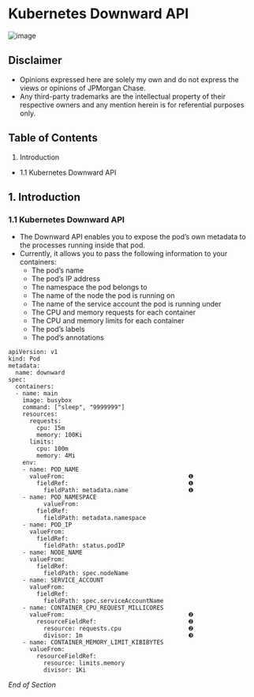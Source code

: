 # Kubernetes Downward API 

![image](https://user-images.githubusercontent.com/18049790/43352583-0b37edda-9269-11e8-9695-1e8de81acb76.png)

## Disclaimer
* Opinions expressed here are solely my own and do not express the views or opinions of JPMorgan Chase.
* Any third-party trademarks are the intellectual property of their respective owners and any mention herein is for referential purposes only. 

## Table of Contents

1. Introduction
* 1.1 Kubernetes Downward API

## 1. Introduction

### 1.1 Kubernetes Downward API
* The Downward API enables you to expose the pod’s own metadata to the processes running inside that pod. 
* Currently, it allows you to pass the following information to your containers:
  * The pod’s name
  * The pod’s IP address
  * The namespace the pod belongs to
  * The name of the node the pod is running on
  * The name of the service account the pod is running under
  * The CPU and memory requests for each container
  * The CPU and memory limits for each container
  * The pod’s labels
  * The pod’s annotations

```
apiVersion: v1
kind: Pod
metadata:
  name: downward
spec:
  containers:
  - name: main
    image: busybox
    command: ["sleep", "9999999"]
    resources:
      requests:
        cpu: 15m
        memory: 100Ki
      limits:
        cpu: 100m
        memory: 4Mi
    env:
    - name: POD_NAME
      valueFrom:                                   ❶
        fieldRef:                                  ❶
          fieldPath: metadata.name                 ❶
    - name: POD_NAMESPACE
          valueFrom:
        fieldRef:
          fieldPath: metadata.namespace
    - name: POD_IP
      valueFrom:
        fieldRef:
          fieldPath: status.podIP
    - name: NODE_NAME
      valueFrom:
        fieldRef:
          fieldPath: spec.nodeName
    - name: SERVICE_ACCOUNT
      valueFrom:
        fieldRef:
          fieldPath: spec.serviceAccountName
    - name: CONTAINER_CPU_REQUEST_MILLICORES
      valueFrom:                                   ❷
        resourceFieldRef:                          ❷
          resource: requests.cpu                   ❷
          divisor: 1m                              ❸
    - name: CONTAINER_MEMORY_LIMIT_KIBIBYTES
      valueFrom:
        resourceFieldRef:
          resource: limits.memory
          divisor: 1Ki
```








*End of Section*
